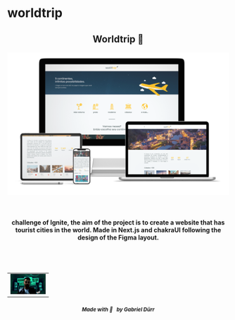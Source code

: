 # worldtrip

<h2 id="the_challenge"  align="center">Worldtrip  🛫</h2>

<div align="center">
<img src="./.github/worldtrip.png" />
</div>

<br />
<br />
<br />


<div align="center">
   <b>challenge of Ignite, the aim of the project is to create a website that has tourist cities in the world. Made in Next.js and chakraUI following the design of the Figma layout.<p>  </p></b>
</div>


<br/>
<br/>

<h5 id = "author" align="center"></h5>

<table align="center">
  <tr>
      <td>
      <a href="https://github.com/gabriel-durr">
        <img src="./.github/avatar.png" width="80px;" alt="Image Gabriel Dürr Author"/><br>
      </a>
      </td>
  </tr>
</table>


<div align="center">
        <sub><b><em>Made with 💜&ensp; by Gabriel Dürr </em></b></sub>
</div>
